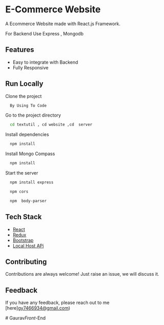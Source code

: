 # E-Commerce Website

A Ecommerce Website made with React.js Framework. 

For Backend Use Express , Mongodb 



## Features

- Easy to integrate with Backend
- Fully Responsive





## Run Locally

Clone the project

```bash
  By Using To Code
```

Go to the project directory

```bash
  cd textutil , cd website ,cd  server
```

Install dependencies

```bash
  npm install
```

Install Mongo Compass

```bash
  npm install
```

Start the server

```bash
  npm install express
```


```bash
  npm cors
```
```bash
  npm  body-parser
```


## Tech Stack

* [React](https://reactjs.org/)
* [Redux](https://redux.js.org/)
* [Bootstrap](https://getbootstrap.com/)
* [Local Host APi](http://localhost:3001/api/categories/)

## Contributing

Contributions are always welcome!
Just raise an issue, we will discuss it.


## Feedback

If you have any feedback, please reach out to me [here]gy7466934@gmail.com)


#   G a u r a v _ F r o n t - _ E n d  
 